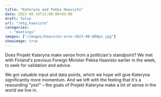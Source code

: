 ```yaml
---
title: "Kateryna and Pekka Haavisto" 
date: 2023-08-16T13:00:00+03:00
draft: false
url: "/mtg_haavisto"
categories: 
  - "meetings"
images: ["/images/haavisto-arno-2023-08-800px.jpg"]
showimage: true
---
```


Does Projekt Kateryna make sense from a politician's standpoint? We met with Finland's previous Foreign Minister Pekka Haavisto earlier in the week, to seek for validation and advice. 

We got valuable input and data points, which we hope will give Kateryna significantly more momentum. And we left with the feeling that it's a resounding "yes!" – the goals of Projekt Kateryna make a lot of sense in the world we live in.
